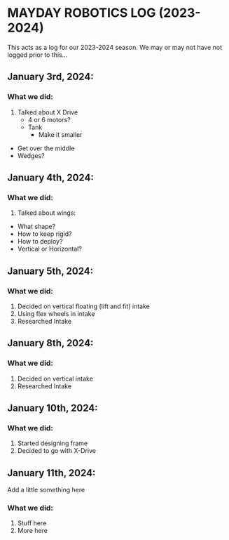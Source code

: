 # MAYDAY ROBOTICS LOG (2023-2024)
This acts as a log for our 2023-2024 season.
We may or may not have not logged prior to this...

## January 3rd, 2024:
### What we did:
1. Talked about X Drive
   - 4 or 6 motors?
   - Tank
     - Make it smaller
  - Get over the middle
  - Wedges?

## January 4th, 2024:
### What we did:
1. Talked about wings:
- What shape?
- How to keep rigid?
- How to deploy?
- Vertical or Horizontal?

## January 5th, 2024:
### What we did:
1. Decided on vertical floating (lift and fit) intake
2. Using flex wheels in intake
3. Researched Intake

## January 8th, 2024:
### What we did:
1. Decided on vertical intake
2. Researched Intake

## January 10th, 2024:
### What we did:
1. Started designing frame
2. Decided to go with X-Drive

## January 11th, 2024:

Add a little something here
### What we did:
1. Stuff here
2. More here
